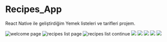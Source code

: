 # Recipes_App
React Native ile geliştirdiğim Yemek listeleri ve tarifleri projem.

![welcome page](https://i.hizliresim.com/kt86fuu.png)
![recipes list page](https://i.hizliresim.com/4epwq13.png)
![recipes list continue](https://i.hizliresim.com/esubasc.png)
![](https://i.hizliresim.com/b7dladv.png) 
![](https://i.hizliresim.com/8q3x6oz.png)
![](https://i.hizliresim.com/pj0zr4a.png)
![](https://i.hizliresim.com/7bio8ac.png)
![](https://i.hizliresim.com/11stjxt.png)
